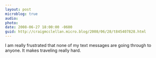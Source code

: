 ```yaml
---
layout: post
microblog: true
audio: 
photo: 
date: 2008-06-27 18:00:00 -0600
guid: http://craigmcclellan.micro.blog/2008/06/28/t845407828.html
---
```

I am really frustrated that none of my text messages are going through to anyone.  It makes traveling really hard.
